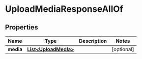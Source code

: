 

# UploadMediaResponseAllOf


## Properties

| Name | Type | Description | Notes |
|------------ | ------------- | ------------- | -------------|
|**media** | [**List&lt;UploadMedia&gt;**](UploadMedia.md) |  |  [optional] |



